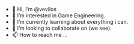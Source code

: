 - 👋 Hi, I’m @vevilos
- 👀 I’m interested in Game Engineering.
- 🌱 I’m currently learning about everything i can.
- 💞️ I’m looking to collaborate on (we see).
- 📫 How to reach me ...

<!---
vevilos/vevilos is a ✨ special ✨ repository because its `README.md` (this file) appears on your GitHub profile.
You can click the Preview link to take a look at your changes.
--->
